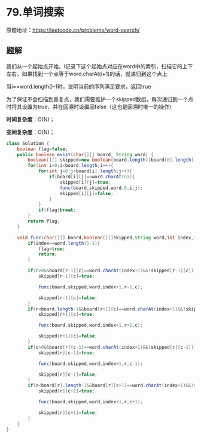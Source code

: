 # 79.单词搜索
原题地址：https://leetcode.cn/problems/word-search/

## 题解
我们从一个起始点开始，i记录下这个起始点对应在word中的索引，扫描它的上下左右，如果找到一个点等于word.charAt(i+1)的话，就递归到这个点上

当i==word.length()-1时，说明当前的序列满足要求，返回true

为了保证不会扫描到重复点，我们需要维护一个skipped数组，每次递归到一个点时将其设置为true，并在回溯时设置回false（这也是回溯时唯一的操作）

**时间复杂度**：O(N)；

**空间复杂度**：O(N)；
```java
class Solution {
    boolean flag=false;
    public boolean exist(char[][] board, String word) {
        boolean[][] skipped=new boolean[board.length][board[0].length];
        for(int i=0;i<board.length;i++){
            for(int j=0;j<board[i].length;j++){
                if(board[i][j]==word.charAt(0)){
                    skipped[i][j]=true;
                    func(board,skipped,word,0,i,j);
                    skipped[i][j]=false;
                }
            }
            if(flag)break;
        }
        return flag;
    }

    void func(char[][] board,boolean[][]skipped,String word,int index,int r,int c){
        if(index==word.length()-1){
            flag=true;
            return;
        }

        if(r>0&&board[r-1][c]==word.charAt(index+1)&&!skipped[r-1][c]){
            skipped[r-1][c]=true;

            func(board,skipped,word,index+1,r-1,c);

            skipped[r-1][c]=false;
        }
        if(r<board.length-1&&board[r+1][c]==word.charAt(index+1)&&!skipped[r+1][c]){
            skipped[r+1][c]=true;

            func(board,skipped,word,index+1,r+1,c);

            skipped[r+1][c]=false;
        }
        if(c>0&&board[r][c-1]==word.charAt(index+1)&&!skipped[r][c-1]){
            skipped[r][c-1]=true;

            func(board,skipped,word,index+1,r,c-1);

            skipped[r][c-1]=false;
        }
        if(c<board[r].length-1&&board[r][c+1]==word.charAt(index+1)&&!skipped[r][c+1]){
            skipped[r][c+1]=true;

            func(board,skipped,word,index+1,r,c+1);

            skipped[r][c+1]=false;
        }
    }
}
```
